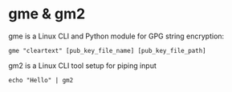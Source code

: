 # gme & gm2

gme is a Linux CLI and Python module for GPG string encryption:
    
    gme "cleartext" [pub_key_file_name] [pub_key_file_path]

gm2 is a Linux CLI tool setup for piping input

    echo "Hello" | gm2
